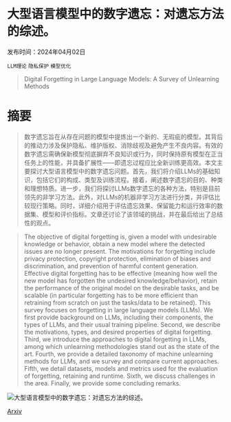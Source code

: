 # 大型语言模型中的数字遗忘：对遗忘方法的综述。

发布时间：2024年04月02日

`LLM理论` `隐私保护` `模型优化`

> Digital Forgetting in Large Language Models: A Survey of Unlearning Methods

# 摘要

> 数字遗忘旨在从存在问题的模型中提炼出一个新的、无瑕疵的模型。其背后的推动力涉及保护隐私、维护版权、消除歧视及避免产生不良内容。有效的数字遗忘需确保新模型彻底摒弃不良知识或行为，同时保持原有模型在正当任务上的性能，并具备扩展性——即遗忘过程应比全新训练更高效。本文主要探讨大型语言模型中的数字遗忘问题。首先，我们将介绍LLMs的基础知识，包括它们的构成、类型及训练流程。接着，阐述数字遗忘的目的、种类和理想特质。进一步，我们将探讨LLMs数字遗忘的各种方法，特别是目前领先的非学习方法。此外，对LLMs的机器非学习方法进行分类，并评估比较现行策略。同时，详细介绍用于评估遗忘效果、保留能力和运行效率的数据集、模型和评价指标。文章还讨论了该领域的挑战，并在最后给出了总结性的观点。

> The objective of digital forgetting is, given a model with undesirable knowledge or behavior, obtain a new model where the detected issues are no longer present. The motivations for forgetting include privacy protection, copyright protection, elimination of biases and discrimination, and prevention of harmful content generation. Effective digital forgetting has to be effective (meaning how well the new model has forgotten the undesired knowledge/behavior), retain the performance of the original model on the desirable tasks, and be scalable (in particular forgetting has to be more efficient than retraining from scratch on just the tasks/data to be retained). This survey focuses on forgetting in large language models (LLMs). We first provide background on LLMs, including their components, the types of LLMs, and their usual training pipeline. Second, we describe the motivations, types, and desired properties of digital forgetting. Third, we introduce the approaches to digital forgetting in LLMs, among which unlearning methodologies stand out as the state of the art. Fourth, we provide a detailed taxonomy of machine unlearning methods for LLMs, and we survey and compare current approaches. Fifth, we detail datasets, models and metrics used for the evaluation of forgetting, retaining and runtime. Sixth, we discuss challenges in the area. Finally, we provide some concluding remarks.

![大型语言模型中的数字遗忘：对遗忘方法的综述。](../../../paper_images/2404.02062/x1.png)

[Arxiv](https://arxiv.org/abs/2404.02062)